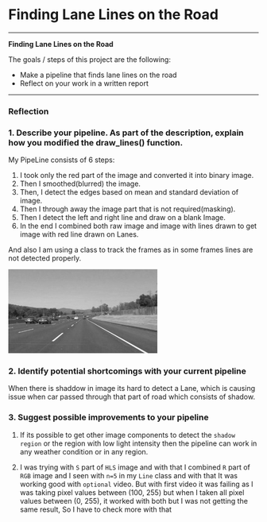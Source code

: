 # **Finding Lane Lines on the Road** 


---

**Finding Lane Lines on the Road**

The goals / steps of this project are the following:
* Make a pipeline that finds lane lines on the road
* Reflect on your work in a written report


[//]: # (Image References)

[image1]: ./examples/grayscale.jpg "Grayscale"

---

### Reflection

### 1. Describe your pipeline. As part of the description, explain how you modified the draw_lines() function.

My PipeLine consists of 6 steps:

1. I took only the red part of the image and converted it into binary image.
2. Then I smoothed(blurred) the image.
3. Then, I detect the edges based on mean and standard deviation of image.
4. Then I through away the image part that is not required(masking).
5. Then I detect the left and right line and draw on a blank Image.
6. In the end I combined both raw image and image with lines drawn to get image with red line drawn on Lanes.

And also I am using a class to track the frames as in some frames lines are not detected properly.

![alt text][image1]


### 2. Identify potential shortcomings with your current pipeline


When there is shaddow in image its hard to detect a Lane, which is causing issue when car passed through that part of road which consists of shadow.


### 3. Suggest possible improvements to your pipeline

1. If its possible to get other image components to detect the `shadow region` or the region with low light intensity then the pipeline can work in any weather condition or in any region.

2. I was trying with `S` part of `HLS` image and with that I combined `R` part of `RGB` image and I seen with `n=5` in my `Line` class and with that It was working good with `optional` video. But with first video it was failing as I was taking pixel values between (100, 255) but when I taken all pixel values between (0, 255),
it worked with both but I was not getting the same result, So I have to check more with that
